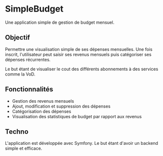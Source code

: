# SimpleBudget

Une application simple de gestion de budget mensuel.

## Objectif

Permettre une visualisation simple de ses dépenses mensuelles.
Une fois inscrit, l'utilisateur peut saisir ses revenus mensuels puis catégoriser ses dépenses récurrentes.

Le but étant de visualiser le cout des différents abonnements à des services comme la VoD.

## Fonctionnalités

- Gestion des revenus mensuels
- Ajout, modification et suppression des dépenses
- Catégorisation des dépenses
- Visualisation des statistiques de budget par rapport aux revenus

## Techno

L'application est développée avec Symfony. Le but étant d'avoir un backend simple et efficace.

